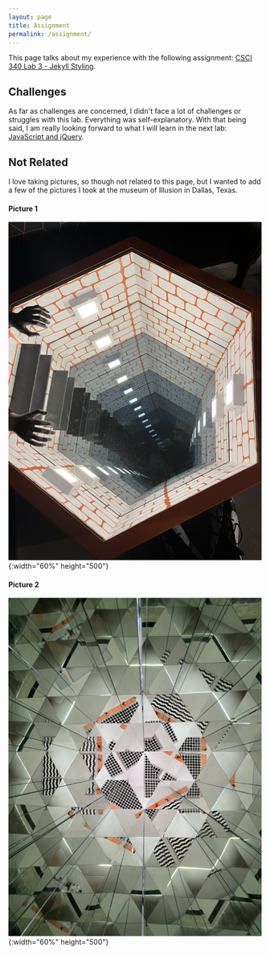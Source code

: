 ```yaml
---
layout: page
title: Assignment
permalink: /assignment/
---
```


This page talks about my experience with the following assignment: [CSCI 340 Lab 3 - Jekyll Styling](https://hendrix-cs.github.io/csci340/labs/jekyllmods.html).

## Challenges

As far as challenges are concerned, I didn't face a lot of challenges or struggles with this lab. Everything was self-explanatory. With that being said, I am really looking forward to what I will learn in the next lab: [JavaScript and jQuery](https://hendrix-cs.github.io/csci340/labs/javascript.html).

## Not Related

I love taking pictures, so though not related to this page, but I wanted to add a few of the pictures I took at the museum of Illusion in Dallas, Texas. 

#### Picture 1

![My image Name](/JCC.jpg){:width="60%" height="500"}

#### Picture 2

![My image Name](/illusion.jpg){:width="60%" height="500"}